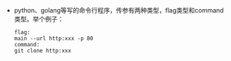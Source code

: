 - python、golang等写的命令行程序，传参有两种类型，flag类型和command类型。举个例子：

  ```
  flag:
  main --url http:xxx -p 80
  command:
  git clone http:xxx
  ```

  